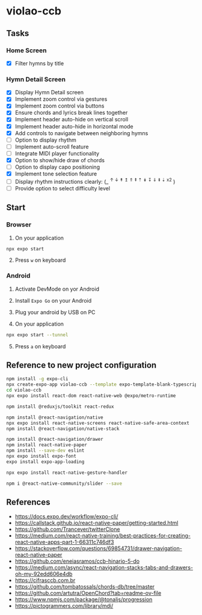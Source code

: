 # violao-ccb

## Tasks

### Home Screen

- ☒ Filter hymns by title

### Hymn Detail Screen

- ☒ Display Hymn Detail screen
- ☒ Implement zoom control via gestures
- ☒ Implement zoom control via buttons
- ☒ Ensure chords and lyrics break lines together
- ☒ Implement header auto-hide on vertical scroll
- ☒ Implement header auto-hide in horizontal mode
- ☒ Add controls to navigate between neighboring hymns
- ☐ Option to display rhythm
- ☐ Implement auto-scroll feature
- ☐ Integrate MIDI player functionality
- ☒ Option to show/hide draw of chords
- ☐ Option to display capo positioning
- ☒ Implement tone selection feature
- ☐ Display rhythm instructions clearly: (\_ <sup>↑ ↓ ↟ ↥ ⇑ ⇞ ⇡ ↡ ↧ ⇓ ⇟ ⇣ x2</sup> )
- ☐ Provide option to select difficulty level

## Start

### Browser

1. On your application

```sh
npx expo start
```

2. Press `w` on keyboard

### Android

1. Activate DevMode on yor Android

2. Install `Expo Go` on your Android

3. Plug your android by USB on PC

4. On your application

```sh
npx expo start --tunnel
```

5. Press `a` on keyboard

## Reference to new project configuration

```sh
npm install -g expo-cli
npx create-expo-app violao-ccb --template expo-template-blank-typescript
cd violao-ccb
npx expo install react-dom react-native-web @expo/metro-runtime

npm install @reduxjs/toolkit react-redux

npm install @react-navigation/native
npx expo install react-native-screens react-native-safe-area-context
npm install @react-navigation/native-stack

npm install @react-navigation/drawer
npm install react-native-paper
npm install --save-dev eslint
npx expo install expo-font
expo install expo-app-loading

npx expo install react-native-gesture-handler

npm i @react-native-community/slider --save

```

## References

- https://docs.expo.dev/workflow/expo-cli/
- https://callstack.github.io/react-native-paper/getting-started.html
- https://github.com/Trancever/twitterClone
- https://medium.com/react-native-training/best-practices-for-creating-react-native-apps-part-1-66311c746df3
- https://stackoverflow.com/questions/69854731/drawer-navigation-react-native-paper
- https://github.com/eneiasramos/ccb-hinario-5-do
- https://medium.com/async/react-navigation-stacks-tabs-and-drawers-oh-my-92edd606e4db
- https://cifrasccb.com.br
- https://github.com/tombatossals/chords-db/tree/master
- https://github.com/artutra/OpenChord?tab=readme-ov-file
- https://www.npmjs.com/package/@tonaljs/progression
- https://pictogrammers.com/library/mdi/
